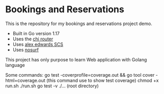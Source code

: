 # Bookings and Reservations

This is the repository for my bookings and reservations project demo.

- Built in Go version 1.17
- Uses the [chi router](github.com/go-chi/chi/v5)
- Uses [alex edwards SCS](github.com/alexedwards/scs/v2)
- Uses [nosurf](github.com/justinas/nosurf)

This project has only purpose to learn Web application with Golang language

Some commands:
go test -coverprofile=coverage.out && go tool cover -html=coverage.out (this command use to show test coverage)
chmod +x run.sh
./run.sh
go test -v ./... (root directory)